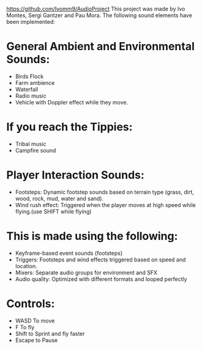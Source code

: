 https://github.com/Ivomm9/AudioProject
This project was made by Ivo Montes, Sergi Gantzer and Pau Mora. The following
sound elements have been implemented:
# General Ambient and Environmental Sounds: #
- Birds Flock 
- Farm ambience
- Waterfall
- Radio music
- Vehicle with Doppler effect while they move.
# If you reach the Tippies: #
- Tribal music
- Campfire sound
# Player Interaction Sounds: #
- Footsteps: Dynamic footstep sounds based on terrain type (grass, dirt, wood, rock, mud, water and sand).
- Wind rush effect: Triggered when the player moves at high speed while flying.(use SHIFT while flying)
# This is made using the following:
- Keyframe-based event sounds (footsteps)
- Triggers: Footsteps and wind effects triggered based on speed and location.
- Mixers: Separate audio groups for environment and SFX
- Audio quality: Optimized with different formats and looped perfectly
# Controls:
- WASD To move
- F To fly
- Shift to Sprint and fly faster
- Escape to Pause
